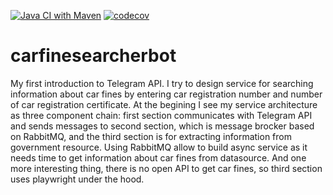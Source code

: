 [![Java CI with Maven](https://github.com/arkasandr/carfinesearcherbot/actions/workflows/maven.yml/badge.svg)](https://github.com/arkasandr/carfinesearcherbot/actions/workflows/maven.yml)
[![codecov](https://codecov.io/gh/arkasandr/carfinesearcherbot/branch/master/graph/badge.svg)](https://codecov.io/gh/arkasandr/carfinesearcherbot)

# carfinesearcherbot

My first introduction to Telegram API. 
I try to design service for searching information about car fines by entering car registration number and number of car registration certificate.
At the begining I see my service architecture as three component chain:
first section communicates with Telegram API and sends messages to second section, which is message brocker based on RabbitMQ, and the third section
is for extracting information from government resource.
Using RabbitMQ allow to build async service as it needs time to get information about car fines from datasource.
And one more interesting thing, there is no open API to get car fines, so third section uses playwright under the hood.
